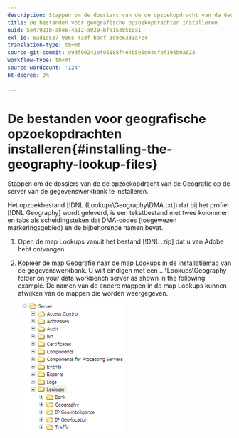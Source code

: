 ```yaml
---
description: Stappen om de dossiers van de de opzoekopdracht van de Geografie op de server van de gegevenswerkbank te installeren.
title: De bestanden voor geografische opzoekopdrachten installeren
uuid: 5e47921b-a8e6-4e12-a029-bfa1538515a1
exl-id: 6ad1e537-9065-433f-ba4f-3e8e6331a7e4
translation-type: tm+mt
source-git-commit: d9df90242ef96188f4e4b5e6d04cfef196b0a628
workflow-type: tm+mt
source-wordcount: '124'
ht-degree: 0%

---
```


# De bestanden voor geografische opzoekopdrachten installeren{#installing-the-geography-lookup-files}

Stappen om de dossiers van de de opzoekopdracht van de Geografie op de server van de gegevenswerkbank te installeren.

Het opzoekbestand [!DNL (Lookups\Geography\DMA.txt]) dat bij het profiel [!DNL Geography] wordt geleverd, is een tekstbestand met twee kolommen en tabs als scheidingsteken dat DMA-codes (toegewezen markeringsgebied) en de bijbehorende namen bevat.

1. Open de map Lookups vanuit het bestand [!DNL .zip] dat u van Adobe hebt ontvangen.
1. Kopieer de map Geografie naar de map Lookups in de installatiemap van de gegevenswerkbank. U wilt eindigen met een ...\Lookups\Geography folder on your data workbench server as shown in the following example. De namen van de andere mappen in de map Lookups kunnen afwijken van de mappen die worden weergegeven.

   ![Stapinfo](assets/Geo_installLookups_dir.png)
